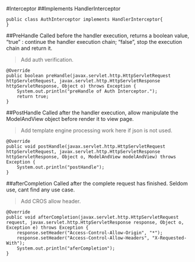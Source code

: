#Interceptor
##Implements HandlerInterceptor
```
public class AuthInterceptor implements HandlerInterceptor{
}
```
##PreHandle
Called before the handler execution, returns a boolean value, “true” : continue the handler execution chain; “false”, stop the execution chain and return it.
>Add auth verification.
```
@Override
public boolean preHandle(javax.servlet.http.HttpServletRequest httpServletRequest, javax.servlet.http.HttpServletResponse httpServletResponse, Object o) throws Exception {
    System.out.println("preHandle of Auth Interceptor.");
    return true;
}
```
##PostHandle
Called after the handler execution, allow manipulate the ModelAndView object before render it to view page.
>Add template engine processing work here if json is not used. 
```
@Override
public void postHandle(javax.servlet.http.HttpServletRequest httpServletRequest, javax.servlet.http.HttpServletResponse httpServletResponse, Object o, ModelAndView modelAndView) throws Exception {
    System.out.println("postHandle");
}
```
##afterCompletion
Called after the complete request has finished. Seldom use, cant find any use case.
>Add CROS allow header.
```
@Override
public void afterCompletion(javax.servlet.http.HttpServletRequest request, javax.servlet.http.HttpServletResponse response, Object o, Exception e) throws Exception {
    response.setHeader("Access-Control-Allow-Origin", "*");
    response.setHeader("Access-Control-Allow-Headers", "X-Requested-With");
    System.out.println("aferCompletion");
}
```
